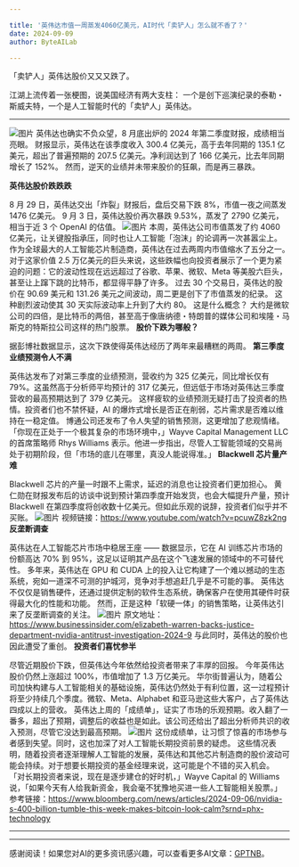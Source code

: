 ```yaml
---

title: '英伟达市值一周蒸发4060亿美元，AI时代「卖铲人」怎么就不香了？'
date: 2024-09-09
author: ByteAILab

---
```


「卖铲人」英伟达股价又又又跌了。

江湖上流传着一张梗图，说美国经济有两大支柱：
一个是创下巡演纪录的泰勒・斯威夫特，一个是人工智能时代的「卖铲人」英伟达。

---

![图片](https://image.jiqizhixin.com/uploads/editor/6389cdff-0231-4566-bc0a-a1ba6b8eb241/640.png)
英伟达也确实不负众望，8 月底出炉的 2024 年第二季度财报，成绩相当亮眼。
财报显示，英伟达在该季度收入 300.4 亿美元，高于去年同期的 135.1 亿美元，超出了普遍预期的 207.5 亿美元。净利润达到了 166 亿美元，比去年同期增长了 152%。
然而，逆天的业绩并未带来股价的狂飙，而是再三暴跌。

**英伟达股价跌跌跌**

8 月 29 日，英伟达交出「炸裂」财报后，盘后交易下跌 8%，市值一夜之间蒸发 1476 亿美元。
9 月 3 日，英伟达股价再次暴跌 9.53%，蒸发了 2790 亿美元，相当于近 3 个 OpenAI 的估值。
![图片](https://image.jiqizhixin.com/uploads/editor/611e02f6-c6d1-490e-9cb0-392286dce81b/640.png)
本周，英伟达公司市值蒸发了约 4060 亿美元，让关键股指承压，同时也让人工智能「泡沫」的论调再一次甚嚣尘上。
作为全球最大的人工智能芯片制造商，英伟达在过去两周内市值缩水了五分之一。
对于这家价值 2.5 万亿美元的巨头来说，这些跌幅也向投资者展示了一个更为紧迫的问题：它的波动性现在远远超过了谷歌、苹果、微软、Meta 等美股六巨头，甚至让上蹿下跳的比特币，都显得平静了许多。
过去 30 个交易日，英伟达的股价在 90.69 美元和 131.26 美元之间波动，周二更是创下了市值蒸发的纪录。
这种剧烈波动使其 30 天实际波动率上升到了大约 80。
这是什么概念？
大约是微软公司的四倍，是比特币的两倍，甚至高于像唐纳德・特朗普的媒体公司和埃隆・马斯克的特斯拉公司这样的热门股票。
**股价下跌为哪般？**

据彭博社数据显示，这次下跌使得英伟达经历了两年来最糟糕的两周。
**第三季度业绩预测令人不满**

英伟达发布了对第三季度的业绩预测，营收约为 325 亿美元，同比增长仅有 79%。这虽然高于分析师平均预计的 317 亿美元，但远低于市场对英伟达三季度营收的最高预期达到了 379 亿美元。
这样疲软的业绩预测无疑打击了投资者的热情。投资者们也不禁怀疑，AI 的爆炸式增长是否正在削弱，芯片需求是否难以维持在一稳定值。
博通公司还发布了令人失望的销售预测，这更增加了悲观情绪。
「你现在正处于一个极其复杂的市场环境中，」Wayve Capital Management LLC 的首席策略师 Rhys Williams 表示。他进一步指出，尽管人工智能领域的交易尚处于初期阶段，但「市场的底儿在哪里，真没人能说得准。」
**Blackwell 芯片量产难**

Blackwell 芯片的产量一时跟不上需求，延迟的消息也让投资者们更加担心。
黄仁勋在财报发布后的访谈中说到预计第四季度开始发货，也会大幅提升产量，预计 Blackwell 在第四季度将创收数十亿美元。但如此乐观的说辞，投资者们似乎并不买账。
![图片](https://image.jiqizhixin.com/uploads/editor/49286a23-4177-4ca2-b5a7-3b5bd3474fe7/640.png)
视频链接：https://www.youtube.com/watch?v=pcuwZ8zk2ng
**反垄断调查**

英伟达在人工智能芯片市场中稳居王座 —— 数据显示，它在 AI 训练芯片市场的份额高达 70% 到 95%，这足以证明其产品在这个飞速发展的领域中的不可替代性。
多年来，英伟达在 GPU 和 CUDA 上的投入让它构建了一个难以撼动的生态系统，宛如一道深不可测的护城河，竞争对手想追赶几乎是不可能的事。
英伟达不仅仅是销售硬件，还通过提供定制的软件生态系统，确保客户在使用其硬件时获得最大化的性能和功能。
然而，正是这种「软硬一体」的销售策略，让英伟达引来了反垄断调查的关注。
![图片](https://image.jiqizhixin.com/uploads/editor/aa2120fe-bc19-4efa-8d9a-a068a98bc417/640.png)
原文地址：https://www.businessinsider.com/elizabeth-warren-backs-justice-department-nvidia-antitrust-investigation-2024-9
与此同时，英伟达的股价也因此遭受了重创。
**投资者们喜忧参半**

尽管近期股价下跌，但英伟达今年依然给投资者带来了丰厚的回报。
今年英伟达股价仍然上涨超过 100%，市值增加了 1.3 万亿美元。
华尔街普遍认为，随着公司加快构建与人工智能相关的基础设施，英伟达仍然处于有利位置，这一过程预计将至少持续几个季度。微软、Meta、Alphabet 和亚马逊这些大客户，占了英伟达四成以上的营收。
英伟达上周的「成绩单」，证实了市场的乐观预期。收入翻了一番多，超出了预期，调整后的收益也是如此。该公司还给出了超出分析师共识的收入预测，尽管它没达到最高预期。
![图片](https://image.jiqizhixin.com/uploads/editor/9c1766df-2759-41dd-9514-84a970b83232/640.png)
这份成绩单，让习惯了惊喜的市场参与者感到失望。同时，这也加深了对人工智能长期投资前景的疑虑。
这些情况表明，随着投资者逐渐理解人工智能的发展，英伟达和其他芯片制造商的股价波动可能会持续。对于想要长期投资的基金经理来说，这可能是个不错的买入机会。
「对长期投资者来说，现在是逐步建仓的好时机，」Wayve Capital 的 Williams 说，「如果今天有人给我新资金，我会毫不犹豫地买进一些人工智能相关股票。」
参考链接：https://www.bloomberg.com/news/articles/2024-09-06/nvidia-s-400-billion-tumble-this-week-makes-bitcoin-look-calm?srnd=phx-technology

---
---
感谢阅读！如果您对AI的更多资讯感兴趣，可以查看更多AI文章：[GPTNB](https://gptnb.com)。